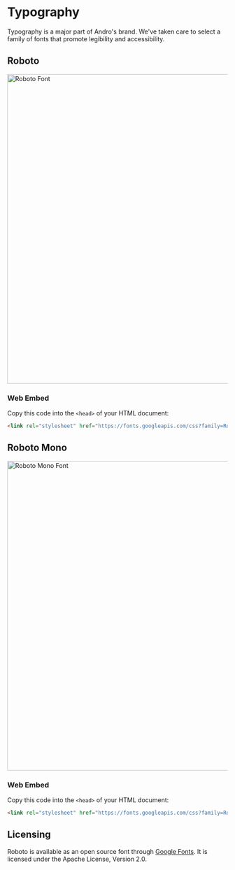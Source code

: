 <!-- SPDX-License-Identifier: MIT -->

# Typography

Typography is a major part of Andro's brand. We've taken care to select a family
of fonts that promote legibility and accessibility.

## Roboto

<img width="708" alt="Roboto Font" src="https://user-images.githubusercontent.com/69072635/120021212-6fe26c00-bff3-11eb-8006-43abb9cfb86f.png">

### Web Embed

Copy this code into the `<head>` of your HTML document:

```html
<link rel="stylesheet" href="https://fonts.googleapis.com/css?family=Roboto:300,400,500,700&display=swap">
```

## Roboto Mono

<img width="708" alt="Roboto Mono Font" src="https://user-images.githubusercontent.com/69072635/120021262-7e308800-bff3-11eb-81fb-f5c5251326ae.png">

### Web Embed

Copy this code into the `<head>` of your HTML document:

```html
<link rel="stylesheet" href="https://fonts.googleapis.com/css?family=Roboto+Mono&display=swap">
```

## Licensing

Roboto is available as an open source font through [Google Fonts](https://fonts.google.com/specimen/Roboto).
It is licensed under the Apache License, Version 2.0.